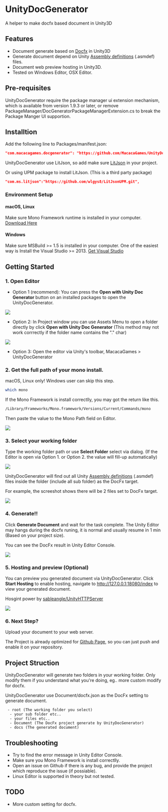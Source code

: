 # UnityDocGenerator
A helper to make docfx based document in Unity3D

## Features
- Document generate based on [Docfx](https://github.com/dotnet/docfx) in Unity3D
- Generate document depend on Unity [Assembly definitions](https://docs.unity3d.com/Manual/ScriptCompilationAssemblyDefinitionFiles.html) (.asmdef) files.
- Document web preview hosting in Unity3D.
- Tested on Windows Editor, OSX Editor.

## Pre-requisites
UnityDocGenerator require the package manager ui extension mechanism, which is available from version 1.9.3 or later, or remove PackageManager/DocGeneratorPackageManagerExtension.cs to break the Package Manger UI supportion.
## Installtion
Add the following line to Packages/manifest.json:
```json
"com.macacagames.docgenerator": "https://github.com/MacacaGames/UnityDocGenerator.git",
```

UnityDocGenerator use LitJson, so add make sure [LitJson](https://litjson.net/) in your project.

Or using UPM package to install LitJson. (This is a third party package)
```json
"com.ms.litjson":"https://github.com/wlgys8/LitJsonUPM.git",
```

### Environment Setup
#### macOS, Linux
Make sure Mono Framework runtime is installed in your computer.
[Download Here](https://www.mono-project.com/download/stable/)
#### Windows
Make sure MSBuild >= 1.5 is installed in your computer.
One of the easiest way is Install the Visual Studio >= 2013.
[Get Visual Studio](https://visualstudio.microsoft.com/zh-hant/downloads/)

## Getting Started
### 1. Open Editor

- Option 1 (recommend): You can press the **Open with Unity Doc Generator** button on an installed packages to open the UnityDocGenerator. 

<img src="Img/07.png">

- Option 2: In Project window you can use Assets Menu to open a folder directly by click **Open with Unity Doc Generator** (This method may not work corrrectly if the folder name contains the "." char)

<img src="Img/06.png">

- Option 3: Open the editor via Unity's toolbar, MacacaGames > UnityDocGenerator

### 2. Get the full path of your mono install.
macOS, Linux only! Windows user can skip this step.

```bash
which mono
```
If the Mono Framework is install correctlly, you may got the return like this.
```bash
/Library/Frameworks/Mono.framework/Versions/Current/Commands/mono
```
Then paste the value to the Mono Path field on Editor.

<img src="Img/01.png">

### 3. Select your working folder
Type the working folder path or use **Select Folder** select via dialog.
(If the Editor is open via Option 1. or Option 2. the value will fill-up automatically)

<img src="Img/02.png">

UnityDocGenerator will find out all Unity [Assembly definitions](https://docs.unity3d.com/Manual/ScriptCompilationAssemblyDefinitionFiles.html) (.asmdef) files inside the folder (include all sub folder) as the DocFx target.

For example, the screeshot shows there will be 2 files set to DocFx target.

<img src="Img/03.png">

### 4. Generate!!
Click **Generate Document** and wait for the task complete.
The Unity Editor may hangs during the docfx runing, it is normal and usually resume in 1 min (Based on your project size).

You can see the DocFx result in Unity Editor Console.

<img src="Img/04.png">

### 5. Hosting and preview (Optional)
You can preview you generated document via UnityDocGenerator.
Click **Start Hosting** to enable hosting, navigate to http://127.0.0.1:18080/index to view your generated document.

Hosgint power by [sableangle/UnityHTTPServer](https://github.com/sableangle/UnityHTTPServer)

<img src="Img/05.png">

### 6. Next Step?
Upload your document to your web server.

The Project is already optimized for [Github Page](https://pages.github.com/), so you can just push and enable it on your repository.

## Project Struction
UnityDocGenerator will generate two folders in your working folder.
Only modify them if you understand what you're doing, eg.. more custom modify for docfx.

UnityDocGenerator use Document/docfx.json as the DocFx setting to generate document.

```
 - root (The working folder you select)
  - your sub folder etc..
  - your files etc..
  - Document (The DocFx project generate by UnityDocGenerator)
  - docs (The generated document)
```

## Troubleshooting
- Try to find the error message in Unity Editor Console.
- Make sure you Mono Framework is install correctlly.
- Open an issue on Github if there is any bug, and provide the project which reproduce the issue (if possiable).
- Linux Editor is supported in theory but not tested.

## TODO
- More custom setting for docfx.


